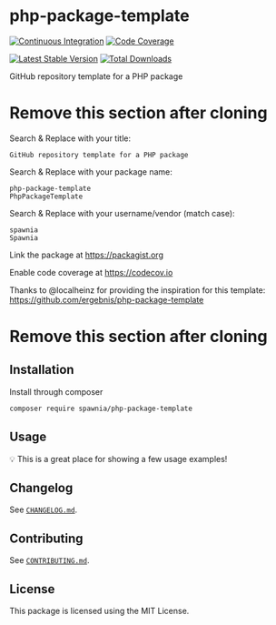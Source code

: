 # php-package-template

[![Continuous Integration](https://github.com/spawnia/php-package-template/workflows/Continuous%20Integration/badge.svg)](https://github.com/spawnia/php-package-template/actions)
[![Code Coverage](https://codecov.io/gh/spawnia/php-package-template/branch/master/graph/badge.svg)](https://codecov.io/gh/spawnia/php-package-template)

[![Latest Stable Version](https://poser.pugx.org/spawnia/php-package-template/v/stable)](https://packagist.org/packages/spawnia/php-package-template)
[![Total Downloads](https://poser.pugx.org/spawnia/php-package-template/downloads)](https://packagist.org/packages/spawnia/php-package-template)

GitHub repository template for a PHP package

# Remove this section after cloning

Search & Replace with your title:

```
GitHub repository template for a PHP package
```

Search & Replace with your package name:

```
php-package-template
PhpPackageTemplate
```

Search & Replace with your username/vendor (match case):

```
spawnia
Spawnia
```

Link the package at https://packagist.org

Enable code coverage at https://codecov.io

Thanks to @localheinz for providing the inspiration for this template: https://github.com/ergebnis/php-package-template

# Remove this section after cloning

## Installation

Install through composer

```sh
composer require spawnia/php-package-template
```

## Usage

:bulb: This is a great place for showing a few usage examples!

## Changelog

See [`CHANGELOG.md`](CHANGELOG.md).

## Contributing

See [`CONTRIBUTING.md`](.github/CONTRIBUTING.md).

## License

This package is licensed using the MIT License.

